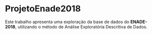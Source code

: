 # ProjetoEnade2018
Este trabalho apresenta uma exploração da base de dados do **ENADE-2018**, utilizando o método de Análise Exploratória Descritiva de Dados.
